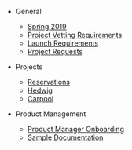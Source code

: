 - General 
  - [Spring 2019](spring2019.md)
  - [Project Vetting Requirements](project_vetting.md)
  - [Launch Requirements](launch.md)
  - [Project Requests](project_requests.md)

- Projects
  - [Reservations](./reservations/README.md)
  - [Hedwig](./hedwig/README.md)
  - [Carpool](./carpool/README.md)

- Product Management
  - [Product Manager Onboarding](pm_onboarding.md)
  - [Sample Documentation](sampleDocumentation.md)
